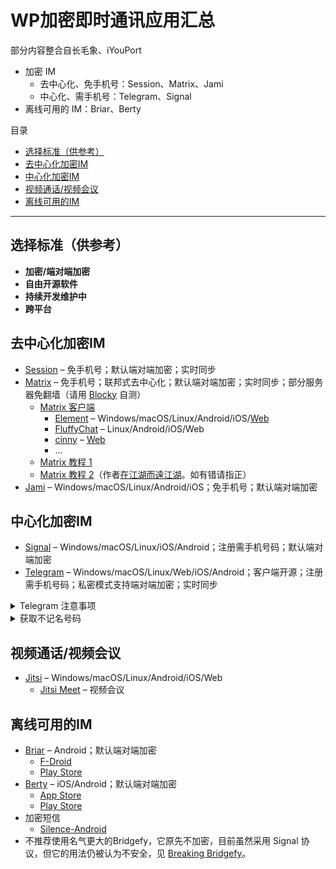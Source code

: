 # WP加密即时通讯应用汇总

部分内容整合自长毛象、iYouPort  

- 加密 IM  
	- 去中心化、免手机号：Session、Matrix、Jami  
	- 中心化、需手机号：Telegram、Signal  
- 离线可用的 IM：Briar、Berty  

目录    
- [选择标准（供参考）](#选择标准供参考)
- [去中心化加密IM](#去中心化加密IM)
- [中心化加密IM](#中心化加密IM)
- [视频通话/视频会议](#视频通话/视频会议)
- [离线可用的IM](#离线可用的IM)


---

## 选择标准（供参考）  
- **加密/端对端加密**
- **自由开源软件**
- **持续开发维护中**
- **跨平台**

## 去中心化加密IM
- [Session](https://getsession.org/) – 免手机号；默认端对端加密；实时同步
- [Matrix](https://matrix.org/get-started) – 免手机号；联邦式去中心化；默认端对端加密；实时同步；部分服务器免翻墙（请用 [Blocky](https://blocky.greatfire.org/) 自测）
	- [Matrix 客户端](https://matrix.org/clients/)
		- [Element](https://element.io/) – Windows/macOS/Linux/Android/iOS/[Web](https://app.element.io/)
		- [FluffyChat](https://fluffychat.im/) – Linux/Android/iOS/Web
		- [cinny](https://cinny.in/) – [Web](https://app.cinny.in/)
		- ...
	- [Matrix 教程 1](https://mastodon.online/@baoyue/109195419891683229)
	- [Matrix 教程 2](https://bin.moritz-fromm.de/?b717fdf35b2cb4a6#CFgneMrHtF4T35vEN3SaGkZRZ6ZHAA3oX5Kr79UBVTFz)（作者[在江湖而遠江湖](https://me.ns.ci/@zaijianghueryuanjianghu)。如有错请指正）
- [Jami](https://jami.net/) – Windows/macOS/Linux/Android/iOS；免手机号；默认端对端加密


## 中心化加密IM

- [Signal](https://signal.org/) – Windows/macOS/Linux/iOS/Android；注册需手机号码；默认端对端加密
- [Telegram](https://telegram.org/) – Windows/macOS/Linux/Web/iOS/Android；客户端开源；注册需手机号码；私密模式支持端对端加密；实时同步
<details>
<summary>Telegram 注意事项</summary>
<br>

BitRunX 保护Telegram隐私详细版：  
https://nitter.net/BitRunX/status/1597241595451277312#m  
1.设置【两步登录】，不然别人利用你的短信验证码就可以登录你账号  
2.将Phone Number设置为Nobody  
3.在Calls中【PEER-TO-PEER】设置为Never  
4.在添加联系人时候记得把【Share Number】去掉，切记  
5.【最后在线时间】最好也去掉  
6.私聊时尽量使用【私密聊天】或设置【自动删除时间】  
7.紧急情况时，时间如果完全来不及，则快速立马卸载app，如果还有多余时间可以删除退出相关聊天再卸载app  
8.设置Passcode，尽量不用指纹或者FaceID，如果锁屏密码忘了则只能重新安装app用账号登录  
9.不要轻易点击陌生地址的链接，因为这样可能会泄露你的真实IP  
10.最好买个Google voice号码来作为telegram绑定号码  
11.不定期注销账号重新注册，这样你的userid系统会重新生成，防止有人用api爬你的过往记录，注销重新注册哪怕号码是一样系统userid也会不相同。  
12.在注册的时候不要选择开启通讯录同步以及任何手机通讯录相关的操作，因为这样你的手机通讯录其他人如果有tg会收到提醒。将telegram的通讯录权限设置为不允许。  
如果有开过通讯录同步的最好注销账号重新注册，去删除同步的通讯录并把同步通讯录开关去掉。  
</details>


<details>
<summary>获取不记名号码</summary>
<br>

Google Voice虚拟手机号购买渠道，可靠性请自行判断  
风险警告：可能被谷歌封号，申诉后有机率解封  
https://buyaccs.com/en/buy-google-voice-accounts.php/  
https://www.accbay.com/service/buy-google-voice-number-accounts/  
https://www.selldra.com/product/buy-google-voice-account-for-1-5/  
以上接受BTC等加密货币支付；不要填写真实信息，建议使用临时邮箱（https://t.me/s/iyouport/11629）  
如使用加密货币付款，不推荐使用中资交易所  
https://t.me/gvstore  
https://t.me/voice_google  
参见  
https://telegra.ph/%E5%A6%82%E4%BD%95%E9%9D%9E%E5%AE%9E%E5%90%8D%E8%B4%AD%E4%B9%B0-Google-Voice-%E5%8F%B7%E7%A0%81-07-24  
https://github.com/ssnhd/googlevoice
</details>  

## 视频通话/视频会议 

- [Jitsi](https://jitsi.org/) – Windows/macOS/Linux/Android/iOS/Web
	- [Jitsi Meet](https://jitsi.org/jitsi-meet/) – 视频会议

## 离线可用的IM
- [Briar](https://briarproject.org/) – Android；默认端对端加密
	- [F-Droid](https://f-droid.org/en/packages/org.briarproject.briar.android/)
	- [Play Store](https://play.google.com/store/apps/details?id=org.briarproject.briar.android)
- [Berty](https://github.com/berty/berty) – iOS/Android；默认端对端加密
	- [App Store](https://apps.apple.com/tt/app/berty/id1535500412)
	- [Play Store](https://play.google.com/store/apps/details?id=tech.berty.android)
- 加密短信
	- [Silence-Android](https://git.silence.dev/Silence/Silence-Android/)
- 不推荐使用名气更大的Bridgefy，它原先不加密，目前虽然采用 Signal 协议，但它的用法仍被认为不安全，见 [Breaking Bridgefy](https://eikendev.github.io/breaking-bridgefy-again/)。

